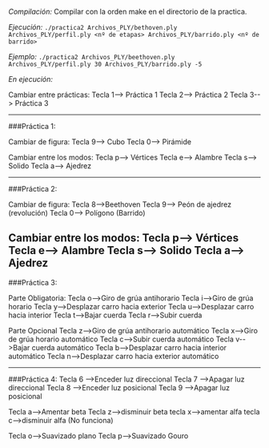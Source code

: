 *Compilación:*
Compilar con la orden make en el directorio de la practica.

*Ejecución:*
`./practica2 Archivos_PLY/bethoven.ply Archivos_PLY/perfil.ply <nº de etapas> Archivos_PLY/barrido.ply <nº de barrido>`

*Ejemplo:*
`./practica2 Archivos_PLY/beethoven.ply Archivos_PLY/perfil.ply 30 Archivos_PLY/barrido.ply -5`


*En ejecución:*

Cambiar entre prácticas:
Tecla 1--> Práctica 1
Tecla 2--> Práctica 2
Tecla 3--> Práctica 3

-------------------------------------------------------------------------------------------
###Práctica 1:

Cambiar de figura:
Tecla 9--> Cubo
Tecla 0--> Pirámide

Cambiar entre los modos:
Tecla p--> Vértices
Tecla e--> Alambre
Tecla s--> Solido
Tecla a--> Ajedrez

--------------------------------------------------------------------------------------------
###Práctica 2:

Cambiar de figura:
Tecla 8-->Beethoven
Tecla 9--> Peón de ajedrez (revolución)
Tecla 0--> Polígono (Barrido)

Cambiar entre los modos:
Tecla p--> Vértices
Tecla e--> Alambre
Tecla s--> Solido
Tecla a--> Ajedrez
-----------------------------------------------------------------------------------------------

###Práctica 3:

Parte Obligatoria:
Tecla o-->Giro de grúa antihorario
Tecla i-->Giro de grúa horario
Tecla y-->Desplazar carro hacia exterior
Tecla u-->Desplazar carro hacia interior
Tecla t-->Bajar cuerda
Tecla r-->Subir cuerda

Parte Opcional
Tecla z-->Giro de grúa antihorario automático
Tecla x-->Giro de grúa horario automático
Tecla c-->Subir cuerda automático
Tecla v-->Bajar cuerda automático
Tecla b-->Desplazar carro hacia interior automático
Tecla n-->Desplazar carro hacia exterior automático

------------------------------------------------------------------------------------------------

###Práctica 4:
Tecla 6 -->Enceder luz direccional
Tecla 7 -->Apagar luz direccional
Tecla 8 -->Enceder luz posicional
Tecla 9 -->Apagar luz posicional

Tecla a-->Amentar beta
Tecla z-->disminuir beta
tecla x-->amentar alfa
tecla c-->disminuir alfa
(No funciona)


Tecla o-->Suavizado plano
Tecla p-->Suavizado Gouro
